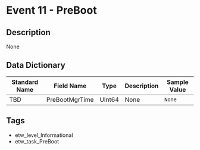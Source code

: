 # Event 11 - PreBoot

## Description
None

## Data Dictionary
|Standard Name|Field Name|Type|Description|Sample Value|
|---|---|---|---|---|
|TBD|PreBootMgrTime|UInt64|None|`None`|

## Tags
* etw_level_Informational
* etw_task_PreBoot